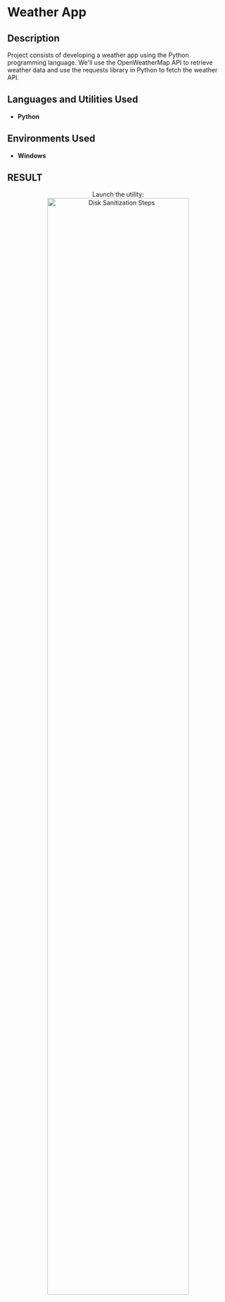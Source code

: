 <h1>Weather App </h1>

<h2>Description</h2>
Project consists of developing a weather app using the Python programming language. We'll use the OpenWeatherMap API to retrieve weather data and use the requests library in Python to fetch the weather API.
<br />


<h2>Languages and Utilities Used</h2>

- <b>Python</b> 


<h2>Environments Used </h2>

- <b>Windows</b> 

<h2>RESULT</h2>

<p align="center">
Launch the utility: <br/>
<img src="https://i.imgur.com/62TgaWL.png" height="80%" width="80%" alt="Disk Sanitization Steps"/>
<br />
</p>

<!--
 ```diff
- text in red
+ text in green
! text in orange
# text in gray
@@ text in purple (and bold)@@
```
--!>
